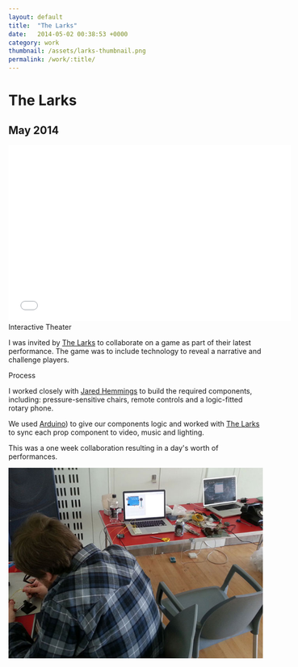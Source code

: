 ```yaml
---
layout: default
title:  "The Larks"
date:   2014-05-02 00:38:53 +0000
category: work
thumbnail: /assets/larks-thumbnail.png
permalink: /work/:title/
---
```

<h1 class="content__post-title h1 bold">The Larks</h1>
<h2 class="h3 content__post-date">May 2014</h2>
<div class="content__post-block content__post-block--margin">
  <div class="content__post-full">
    <div class="videoWrapper">
      <iframe width="560" height="349" src="//www.youtube.com/embed/NhrtXXjkJ34" frameborder="0" allowfullscreen></iframe>
    </div>
  </div>
</div>
<div class="content__post-block content__post-block--margin margin-m">
  <div class="content__post-half">
    <div class="content__post-sub-title margin-s margin-no-top">Interactive Theater</div>
    <p class="block margin-s margin-no-top">
    I was invited by <a target="_blank" href="http://www.the-larks.com/" title="The Larks">The Larks</a> to collaborate on a game as part of their latest performance. The game was to include technology to reveal a narrative and challenge players.
    </p>
    <div class="content__post-sub-title margin-s">Process</div>
    <p class="block margin-xs margin-no-top">
    I worked closely with <a target="_blank" href="http://www.twitter.com/jaredhemmings" title="Jared Hemmings">Jared Hemmings</a> to build the required components, including: pressure-sensitive chairs, remote controls and a logic-fitted rotary phone.
    </p>
    <p class="block margin-xs margin-no-top">
    We used <a target="_blank" href="https://www.arduino.cc/" title="arduino">Arduino</a>) to give our components logic and worked with <a target="_blank" href="http://www.the-larks.com/" title="The Larks">The Larks</a> to sync each prop component to video, music and lighting.
    </p>
    <p class="block margin-xs margin-no-top">
    This was a one week collaboration resulting in a day's worth of performances.
    </p>
  </div>
  <div class="content__post-half">
    <img class="content__post-image" src="/assets/larks-01.jpg" alt="larks"/>
  </div>
</div>
